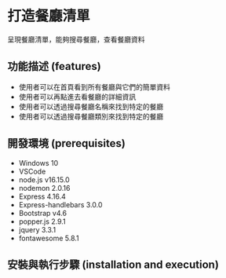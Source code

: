 # 打造餐廳清單
呈現餐廳清單，能夠搜尋餐廳，查看餐廳資料

## 功能描述 (features)
+ 使用者可以在首頁看到所有餐廳與它們的簡單資料
+ 使用者可以再點進去看餐廳的詳細資訊
+ 使用者可以透過搜尋餐廳名稱來找到特定的餐廳
+ 使用者可以透過搜尋餐廳類別來找到特定的餐廳

## 開發環境 (prerequisites)
+ Windows 10
+ VSCode
+ node.js v16.15.0
+ nodemon 2.0.16
+ Express 4.16.4
+ Express-handlebars 3.0.0
+ Bootstrap v4.6
+ popper.js 2.9.1
+ jquery 3.3.1
+ fontawesome 5.8.1

## 安裝與執行步驟 (installation and execution)

